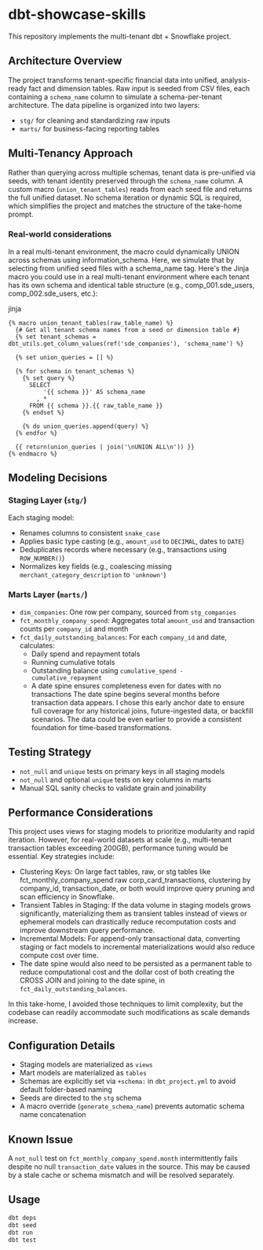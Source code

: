 # dbt-showcase-skills

This repository implements the multi-tenant dbt + Snowflake project.

## Architecture Overview

The project transforms tenant-specific financial data into unified, analysis-ready fact and dimension tables. Raw input is seeded from CSV files, each containing a `schema_name` column to simulate a schema-per-tenant architecture. The data pipeline is organized into two layers:

- `stg/` for cleaning and standardizing raw inputs
- `marts/` for business-facing reporting tables

## Multi-Tenancy Approach

Rather than querying across multiple schemas, tenant data is pre-unified via seeds, with tenant identity preserved through the `schema_name` column. A custom macro (`union_tenant_tables`) reads from each seed file and returns the full unified dataset. No schema iteration or dynamic SQL is required, which simplifies the project and matches the structure of the take-home prompt.

### Real-world considerations
In a real multi-tenant environment, the macro could dynamically UNION across schemas using information_schema. Here, we simulate that by selecting from unified seed files with a schema_name tag.
Here's the Jinja macro you could use in a real multi-tenant environment where each tenant has its own schema and identical table structure (e.g., comp_001.sde_users, comp_002.sde_users, etc.):

jinja
```
{% macro union_tenant_tables(raw_table_name) %}
  {# Get all tenant schema names from a seed or dimension table #}
  {% set tenant_schemas = dbt_utils.get_column_values(ref('sde_companies'), 'schema_name') %}

  {% set union_queries = [] %}

  {% for schema in tenant_schemas %}
    {% set query %}
      SELECT
          '{{ schema }}' AS schema_name
        , *
      FROM {{ schema }}.{{ raw_table_name }}
    {% endset %}

    {% do union_queries.append(query) %}
  {% endfor %}

  {{ return(union_queries | join('\nUNION ALL\n')) }}
{% endmacro %}
```

## Modeling Decisions

### Staging Layer (`stg/`)

Each staging model:
- Renames columns to consistent `snake_case`
- Applies basic type casting (e.g., `amount_usd` to `DECIMAL`, dates to `DATE`)
- Deduplicates records where necessary (e.g., transactions using `ROW_NUMBER()`)
- Normalizes key fields (e.g., coalescing missing `merchant_category_description` to `'unknown'`)

### Marts Layer (`marts/`)

- `dim_companies`: One row per company, sourced from `stg_companies`
- `fct_monthly_company_spend`: Aggregates total `amount_usd` and transaction counts per `company_id` and month
- `fct_daily_outstanding_balances`: For each `company_id` and date, calculates:
    - Daily spend and repayment totals
    - Running cumulative totals
    - Outstanding balance using `cumulative_spend - cumulative_repayment`
    - A date spine ensures completeness even for dates with no transactions
      The date spine begins several months before transaction data appears. I chose this early anchor date to ensure full coverage for any historical joins, future-ingested data, or backfill scenarios. The data could be even earlier to provide a consistent foundation for time-based transformations.

## Testing Strategy

- `not_null` and `unique` tests on primary keys in all staging models
- `not_null` and optional `unique` tests on key columns in marts
- Manual SQL sanity checks to validate grain and joinability

## Performance Considerations
This project uses views for staging models to prioritize modularity and rapid iteration. However, for real-world datasets at scale (e.g., multi-tenant transaction tables exceeding 200GB), performance tuning would be essential. 
Key strategies include:
- Clustering Keys: On large fact tables, raw, or stg tables like fct_monthly_company_spend raw corp_card_transactions, clustering by company_id, transaction_date, or both would improve query pruning and scan efficiency in Snowflake.
- Transient Tables in Staging: If the data volume in staging models grows significantly, materializing them as transient tables instead of views or ephemeral models can drastically reduce recomputation costs and improve downstream query performance.
- Incremental Models: For append-only transactional data, converting staging or fact models to incremental materializations would also reduce compute cost over time.
- The date spine would also need to be persisted as a permanent table to reduce computational cost and the dollar cost of both creating the CROSS JOIN and joining to the date spine, in `fct_daily_outstanding_balances`.

In this take-home, I avoided those techniques to limit complexity, but the codebase can readily accommodate such modifications as scale demands increase.


## Configuration Details

- Staging models are materialized as `views`
- Mart models are materialized as `tables`
- Schemas are explicitly set via `+schema:` in `dbt_project.yml` to avoid default folder-based naming
- Seeds are directed to the `stg` schema
- A macro override (`generate_schema_name`) prevents automatic schema name concatenation

## Known Issue

A `not_null` test on `fct_monthly_company_spend.month` intermittently fails despite no null `transaction_date` values in the source. This may be caused by a stale cache or schema mismatch and will be resolved separately.

## Usage

```bash
dbt deps
dbt seed
dbt run
dbt test
